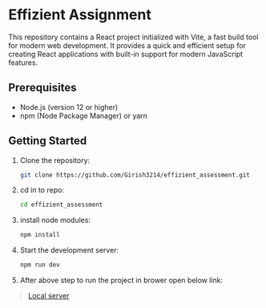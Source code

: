 # Effizient Assignment
This repository contains a React project initialized with Vite, a fast build tool for modern web development. It provides a quick and efficient setup for creating React applications with built-in support for modern JavaScript features.

## Prerequisites

- Node.js (version 12 or higher)
- npm (Node Package Manager) or yarn

## Getting Started

1. Clone the repository:

   ```bash
   git clone https://github.com/Girish3214/effizient_assessment.git
2. cd in to repo:

   ```bash
   cd effizient_assessment

3. install node modules:

   ```bash
   npm install

4. Start the development server:

   ```bash
   npm run dev

5. After above step to run the project in brower open below link:

  >[Local server](http://localhost:5173/)

